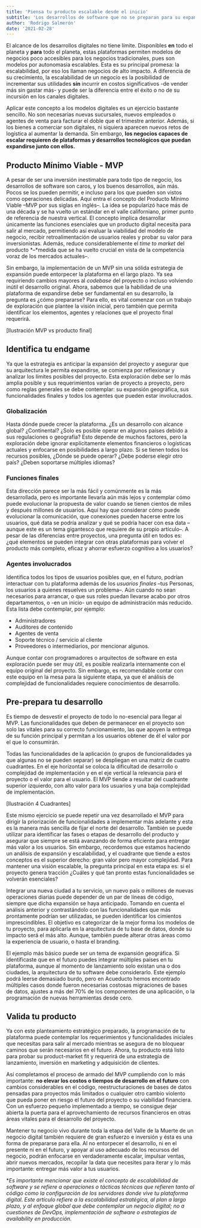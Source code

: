 ```yaml
---
title: 'Piensa tu producto escalable desde el inicio'
subtitle: 'Los desarrollos de software que no se preparan para su expansión, limitan a sus negocios exponiéndose a considerables pérdidas de recursos.',
author: 'Rodrigo Salmerón'
date: '2021-02-28'
---
```


El alcance de los desarrollos digitales no tiene límite. Disponibles **en** todo el planeta y **para** todo el planeta, estas plataformas permiten modelos de negocios poco accesibles para los negocios tradicionales, pues son modelos por autonomasia escalables. Esta es su principal promesa: la escalabilidad, por eso los llaman negocios de alto impacto. A diferencia de su crecimiento, la escalabilidad de un negocio es la posibilidad de incrementar sus utilidades **sin** incurrir en costos significativos -de vender más sin gastar más- y puede ser la diferencia entre el éxito o no de su incursión en los canales digitales.

Aplicar este concepto a los modelos digitales es un ejercicio bastante sencillo. No son necesarias nuevas sucursales, nuevos empleados o agentes de venta para facturar el doble que el trimestre anterior. Además, si los bienes a comerciar son digitales, ni siquiera aparecen nuevos retos de logística al aumentar la demanda. Sin embargo, **los negocios capaces de escalar requieren de plataformas y desarrollos tecnológicos que puedan expandirse junto con ellos.**

## Producto Mínimo Viable - MVP

A pesar de ser una inversión inestimable para todo tipo de negocio, los desarrollos de software son caros, y los buenos desarrollos, aún más. Pocos se los pueden permitir, e incluso para los que pueden son vistos como operaciones delicadas. Aquí entra el concepto del Producto Mínimo Viable –MVP por sus siglas en inglés–. La idea se popularizó hace más de una década y se ha vuelto un estándar en el valle californiano, primer punto de referencia de nuestra vertical. El concepto implica desarrollar únicamente las funciones esenciales que un producto digital necesita para salir al mercado, permitiendo así evaluar la viabilidad del modelo de negocio, recibir retroalimentación de usuarios reales y probar su valor para inversionistas. Además, reduce considerablemente el _time to market_ del producto *–*medida que se ha vuelto crucial en vista de la competencia voraz de los mercados actuales–.

Sin embargo, la implementación de un MVP sin una sólida estrategia de expansión puede entorpecer la plataforma en el largo plazo. Ya sea requiriendo cambios mayores al _codebase_ del proyecto o incluso volviendo inútil el desarrollo original. Ahora, sabemos que la habilidad de una plataforma de expandirse debe ser fundamental en su desarrollo, la pregunta es ¿cómo prepararse? Para ello, es vital comenzar con un trabajo de exploración que plantee la visión inicial, pero también que permita identificar los elementos, agentes y relaciones que el proyecto final requerirá.

[Ilustración MVP vs producto final]

## Identifica tu endgame

Ya que la estrategia es anticipar la expansión del proyecto y asegurar que su arquitectura le permita expandirse, se comienza por reflexionar y analizar los límites posibles del proyecto. Esta exploración debe ser lo más amplia posible y sus requerimientos varían de proyecto a proyecto, pero como reglas generales se debe contemplar: su expansión geográfica, sus funcionalidades finales y todos los agentes que pueden estar involucrados.

### Globalización

Hasta dónde puede crecer la plataforma. ¿Es un desarrollo con alcance global? ¿Continental? ¿Solo es posible operar en algunos países debido a sus regulaciones o geografía? Esto depende de muchos factores, pero la exploración debe ignorar explícitamente elementos financieros o logísticas actuales y enfocarse en posibilidades a largo plazo. Si se tienen todos los recursos posibles, ¿Dónde se puede operar? ¿Debe poderse elegir otro país? ¿Deben soportarse múltiples idiomas?

### Funciones finales

Esta dirección parece ser la más fácil y comúnmente es la más desarrollada, pero es importante llevarla aún más lejos y contemplar cómo puede evolucionar la propuesta de valor cuando se tienen cientos de miles y después millones de usuarios. Aquí hay que considerar cómo puede evolucionar la comunicación, que conexiones pueden hacerse entre los usuarios, qué data se podría analizar y qué se podría hacer con esa data –aunque este es un tema gigantesco que requiere de su propio artículo–. A pesar de las diferencias entre proyectos, una pregunta útil en todos es: ¿qué elementos se pueden integrar con otras plataformas para volver el producto más completo, eficaz y ahorrar esfuerzo cognitivo a los usuarios?

### Agentes involucrados

Identifica todos los tipos de usuarios posibles que, en el futuro, podrían interactuar con tu plataforma además de los _usuarios finales_ –tus Personas, los usuarios a quienes resuelves un problema–. Aún cuando no sean necesarios para arrancar, o que sus roles puedan llevarse acabo por otros departamentos, o -en un inicio- un equipo de administración más reducido. Esta lista debe contemplar, por ejemplo:

- Administradores
- Auditores de contenido
- Agentes de venta
- Soporte técnico / servicio al cliente
- Proveedores o intermediarios, por mencionar algunos.

Aunque contar con programadores o arquitectos de software en esta exploración puede ser muy útil, es posible realizarla internamente con el equipo original del proyecto. Sin embargo, es recomendable contar con este equipo en la mesa para la siguiente etapa, ya que el análisis de complejidad de funcionalidades requiere conocimientos de desarrollo.

## Pre-prepara tu desarrollo

Es tiempo de desvestir el proyecto de todo lo no-esencial para llegar al MVP. Las funcionalidades que deben de permanecer en el proyecto son solo las vitales para su correcto funcionamiento, las que apoyen la entrega de su función principal y permitan a los usuarios obtener de él el valor por el que lo consumirán.

Todas las funcionalidades de la aplicación (o grupos de funcionalidades ya que algunas no se pueden separar) se despliegan en una matriz de cuatro cuadrantes. En el eje horizontal se coloca la dificultad de desarrollo o complejidad de implementación y en el eje vertical la relevancia para el proyecto o el valor para el usuario. El MVP tiende a resultar del cuadrante superior izquierdo, con alto valor para los usuarios y una baja complejidad de implementación.

[Ilustración 4 Cuadrantes]

Este mismo ejercicio se puede repetir una vez desarrollado el MVP para dirigir la priorización de funcionalidades a implementar más adelante y esta es la manera más sencilla de fijar el norte del desarrollo. También se puede utilizar para identificar las fases o etapas de desarrollo del producto y asegurar que siempre se está avanzando de forma eficiente para entregar más valor a los usuarios. Sin embargo, recordemos que estamos haciendo un análisis de expansión y escalabilidad, y el cuadrante que tiende a estos conceptos es el superior derecho: gran valor pero mayor complejidad. Para mantener una visión escalable, la pregunta principal en esta etapa es: si el proyecto genera tracción ¿Cuáles y qué tan pronto estas funcionalidades se volverán esenciales?

Integrar una nueva ciudad a tu servicio, un nuevo país o millones de nuevas operaciones diarias puede depender de un par de líneas de código, siempre que dicha expansión se haya anticipado. Tomando en cuenta el análisis anterior y contrastándolo con las funcionalidades que más prontamente podrían ser utilizadas, se pueden identificar los cimientos imprescindibles. El objetivo es categorizar de la mejor forma los modelos de tu proyecto, para aplicarla en la arquitectura de tu base de datos, donde su impacto será el más alto. Aunque, también puede alterar otras áreas como la experiencia de usuario, o hasta el branding.

El ejemplo más básico puede ser un tema de expansión geográfica. Si identificaste que en el futuro puedes integrar múltiples países en tu plataforma, aunque al momento de lanzamiento solo existan una o dos ciudades, la arquitectura de tu software debe considerarlo. Este ejemplo podrá leerse demasiado burdo, pero en Acueducto hemos encontrado múltiples casos donde fueron necesarias costosas migraciones de bases de datos, ajustes a más del 70% de los componentes de una aplicación, o la programación de nuevas herramientas desde cero.

## Valida tu producto

Ya con este planteamiento estratégico preparado, la programación de tu plataforma puede contemplar los requerimientos y funcionalidades iniciales que necesitas para salir al mercado mientras se asegura de no bloquear caminos que serán necesarios en el futuro. Ahora, tu producto está listo para probar su product-market fit y requerirá de una estrategia de lanzamiento, inversión en marketing y adquisición de clientes.

Así completamos el proceso de armado del MVP cumpliendo con lo más importante: **no elevar los costos o tiempos de desarrollo en el futuro** con cambios considerables en el código, reestructuraciones de bases de datos pensadas para proyectos más limitados o cualquier otro cambio violento que pueda poner en riesgo el futuro del proyecto o su viabilidad financiera. Con un esfuerzo pequeño implementado a tiempo, se consigue dejar abierta la puerta para el aprovechamiento de recursos financieros en otras áreas vitales para el desarrollo del proyecto.

Mantener tu negocio vivo durante toda la etapa del Valle de la Muerte de un negocio digital también requiere de gran esfuerzo e inversión y ésta es una forma de prepararse para ella. Al no entorpecer el desarrollo, ni en el presente ni en el futuro, y apoyar al uso adecuado de los recursos del negocio, podrán enfocarse en verdaderamente escalar, impulsar ventas, abrir nuevos mercados, recopilar la data que necesites para iterar y lo más importante: entregar más valor a tus usuarios.

\*_Es importante mencionar que existe el concepto de escalabilidad de software y se refiere a operaciones o tácticas técnicas que refieren tanto al código como la configuración de los servidores donde vive tu plataforma digital. Este artículo refiere a la escalabilidad estratégica, al plan a largo plazo, y al enfoque global que debe contemplar un negocio digital; no a cuestiones de DevOps, implementación de software o estrategias de availability en producción._
